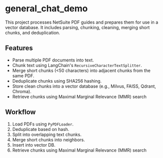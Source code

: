 # general_chat_demo

This project processes NetSuite PDF guides and prepares them for use in a vector database.
It includes parsing, chunking, cleaning, merging short chunks, and deduplication.

## Features
- Parse multiple PDF documents into text.
- Chunk text using LangChain's `RecursiveCharacterTextSplitter`.
- Merge short chunks (<50 characters) into adjacent chunks from the same PDF.
- Deduplicate chunks using SHA256 hashing.
- Store clean chunks into a vector database (e.g., Milvus, FAISS, Qdrant, Chroma).
- Retrieve chunks using Maximal Marginal Relevance (MMR) search

## Workflow
1. Load PDFs using `PyPDFLoader`.
2. Deduplicate based on hash.
3. Split into overlapping text chunks.
4. Merge short chunks into neighbors.
5. Insert into vector DB.
6. Retrieve chunks using Maximal Marginal Relevance (MMR) search